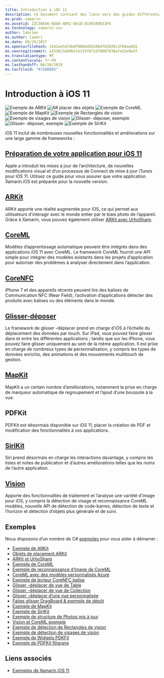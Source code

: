 ```yaml
---
title: Introduction à iOS 11
description: Ce document contient des liens vers des guides différents qui décrivent les fonctionnalités d’iOS 11, y compris ARKit, CoreML, MapKit, PDFKit, SiriKit, le framework de Vision et bien plus encore.
ms.prod: xamarin
ms.assetid: 22C38EA6-6DA9-4B92-B41B-814E589033F6
ms.technology: xamarin-ios
author: lobrien
ms.author: laobri
ms.date: 09/19/2017
ms.openlocfilehash: 1542ae5d7dbdf008dd5b300dfb5820c3f04ae682
ms.sourcegitcommit: a153623a69b5cb125f672df8007838afa32e9edf
ms.translationtype: MT
ms.contentlocale: fr-FR
ms.lasthandoff: 06/20/2019
ms.locfileid: "67268893"
---
```

# <a name="introduction-to-ios-11"></a>Introduction à iOS 11

![Exemple de ARKit](images/arkit.png) ![AR placer des objets](images/arkit2.png) ![Exemple de CoreML](images/coreml.png) ![Exemple de MapKit](images/mapkit.png) ![Exemple de Rectangles de vision](images/vision1.png) ![Exemple de visages de vision](images/vision2.png) ![Glisser- déposer, exemple](images/drag-drop.png) ![Glisser- déposer, exemple](images/drag-drop2.png) ![Exemple de SiriKit](images/sirikit.png)

iOS 11 inclut de nombreuses nouvelles fonctionnalités et améliorations sur une large gamme de frameworks :

## <a name="preparing-your-app-for-ios-11updating-your-appindexmd"></a>[Préparation de votre application pour iOS 11](updating-your-app/index.md)

Apple a introduit les mises à jour de l’architecture, de nouvelles modifications visual et d’un processus de Connect de mise à jour iTunes pour iOS 11. Utilisez ce guide pour vous assurer que votre application Xamarin.iOS est préparée pour la nouvelle version.

## <a name="arkitarkitindexmd"></a>[ARKit](arkit/index.md)

ARKit apporte une réalité augmentée pour iOS, ce qui permet aux utilisateurs d’interagir avec le monde entier par le biais photo de l’appareil.
Grâce à Xamarin, vous pouvez également utiliser [ARKit avec UrhoSharp](arkit/urhosharp.md).

## <a name="coremlcoremlmd"></a>[CoreML](coreml.md)

Modèles d’apprentissage automatique peuvent être intégrés dans des applications iOS 11 avec CoreML. Le framework CoreML fournit une API simple pour intégrer des modèles existants dans les projets d’application pour autoriser des problèmes à analyser directement dans l’application.

## <a name="corenfccorenfcmd"></a>[CoreNFC](corenfc.md)

iPhone 7 et des appareils récents peuvent lire des balises de Communication NFC (Near Field), l’activation d’applications détecter des produits avec balises ou des éléments dans le monde.

## <a name="drag-and-dropdrag-and-dropmd"></a>[Glisser-déposer](drag-and-drop.md)

Le framework de glisser -déplacer prend en charge d’iOS à l’échelle du déplacement des données par touch. Sur iPad, vous pouvez faire glisser dans et entre les différentes applications ; tandis que sur les iPhone, vous pouvez faire glisser uniquement au sein de la même application. Il est prise en charge de nombreux types de personnalisation, y compris les types de données enrichis, des animations et des mouvements multitouch de gestion.

## <a name="mapkitmapkitmd"></a>[MapKit](mapkit.md)

MapKit a un certain nombre d’améliorations, notamment la prise en charge de marqueur automatique de regroupement et l’ajout d’une boussole à la vue.

## <a name="pdfkit"></a>PDFKit

PDFKit est désormais disponible sur iOS 11, placer la création de PDF et modification des fonctionnalités à vos applications.

## <a name="sirikitsirikitmd"></a>[SiriKit](sirikit.md)

Siri prend désormais en charge les interactions davantage, y compris les listes et notes de publication et d’autres améliorations telles que les noms de l’autre application.

## <a name="visionvisionmd"></a>[Vision](vision.md)

Apporte des fonctionnalités de traitement et l’analyse une variété d’image pour iOS, y compris la détection de visage et reconnaissance CoreML modèles, nouvelle API de détection de code-barres, détection de texte et l’horizon et détection d’objets plus générale et de suivi.

## <a name="samples"></a>Exemples

Nous disposons d’un nombre de C# [exemples](https://developer.xamarin.com/samples/ios/iOS11/) pour vous aider à démarrer :

* [Exemple de ARKit](https://developer.xamarin.com/samples/monotouch/ios11/ARKitSample/)
* [Objets de placement ARKit](https://developer.xamarin.com/samples/monotouch/ios11/ARKitPlacingObjects/)
* [ARKit et UrhoSharp](arkit/urhosharp.md)
* [Exemple de CoreML](https://developer.xamarin.com/samples/monotouch/ios11/CoreML)
* [Exemple de reconnaissance d’Image de CoreML](https://developer.xamarin.com/samples/monotouch/ios11/CoreMLImageRecognition)
* [CoreML avec des modèles personnalisés Azure](https://developer.xamarin.com/samples/monotouch/ios11/CoreMLAzureModel)
* [Exemple de lecteur CoreNFC balise](https://developer.xamarin.com/samples/monotouch/ios11/NFCTagReader/)
* [Glisser -déplacer de vue de Table](https://developer.xamarin.com/samples/monotouch/ios11/DragAndDropTableView)
* [Glisser -déplacer de vue de Collection](https://developer.xamarin.com/samples/monotouch/ios11/DragAndDropCollectionView)
* [Glisser -déplacer d’une vue personnalisée](https://developer.xamarin.com/samples/monotouch/ios11/DragAndDropCustomView)
* [Faites glisser DragBoard & exemple de dépôt](https://developer.xamarin.com/samples/monotouch/ios11/DragAndDropDragBoard)
* [Exemple de MapKit](https://developer.xamarin.com/samples/monotouch/ios11/MapKitSample)
* [Exemple de SiriKit](https://developer.xamarin.com/samples/monotouch/ios11/SiriKitSample/)
* [Exemple de structure de Photos mis à jour](https://developer.xamarin.com/samples/monotouch/ios11/SamplePhotoApp/)
* [Vision et CoreML exemple](https://developer.xamarin.com/samples/monotouch/ios11/CoreMLVision)
* [Exemple de détection de Rectangles de vision](https://developer.xamarin.com/samples/monotouch/ios11/VisionRects)
* [Exemple de détection de visages de vision](https://developer.xamarin.com/samples/monotouch/ios11/VisionFaces)
* [Exemple de Widgets PDKFit](https://developer.xamarin.com/samples/monotouch/ios11/PDFAnnotationWidgetsAdvanced)
* [Exemple de PDFKit filigrane](https://developer.xamarin.com/samples/monotouch/ios11/PDFDocumentWatermark)

## <a name="related-links"></a>Liens associés

- [Exemples de Xamarin iOS 11](https://developer.xamarin.com/samples/ios/iOS11/)